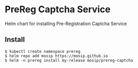 # PreReg Captcha Service

Helm chart for installing Pre-Registration Captcha Service

## Install
```console
$ kubectl create namespace prereg
$ helm repo add mosip https://mosip.github.io
$ helm -n prereg install my-release mosip/prereg-captcha
```

